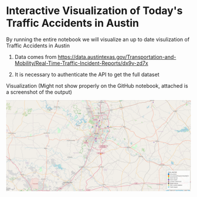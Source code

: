 # Interactive Visualization of Today's Traffic Accidents in Austin

By running the entire notebook we will visualize an up to date visulization of Traffic Accidents in Austin

  1. Data comes from https://data.austintexas.gov/Transportation-and-Mobility/Real-Time-Traffic-Incident-Reports/dx9v-zd7x
  
  2. It is necessary to authenticate the API to get the full dataset

Visualization (Might not show properly on the GitHub notebook, attached is a screenshot of the output)


<img src="https://github.com/mnovovil/AustinTrafficAccidentsToday/blob/main/Visualization.png">
